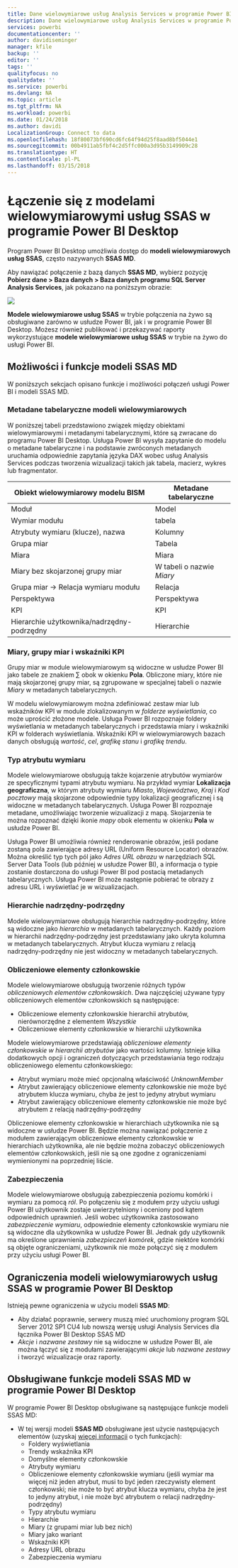 ```yaml
---
title: Dane wielowymiarowe usług Analysis Services w programie Power BI Desktop
description: Dane wielowymiarowe usług Analysis Services w programie Power BI Desktop
services: powerbi
documentationcenter: ''
author: davidiseminger
manager: kfile
backup: ''
editor: ''
tags: ''
qualityfocus: no
qualitydate: ''
ms.service: powerbi
ms.devlang: NA
ms.topic: article
ms.tgt_pltfrm: NA
ms.workload: powerbi
ms.date: 01/24/2018
ms.author: davidi
LocalizationGroup: Connect to data
ms.openlocfilehash: 18f80073bf690cd6fc64f94d25f8aad8bf5044e1
ms.sourcegitcommit: 00b4911ab5fbf4c2d5ffc000a3d95b3149909c28
ms.translationtype: HT
ms.contentlocale: pl-PL
ms.lasthandoff: 03/15/2018
---
```

# <a name="connect-to-ssas-multidimensional-models-in-power-bi-desktop"></a>Łączenie się z modelami wielowymiarowymi usług SSAS w programie Power BI Desktop
Program Power BI Desktop umożliwia dostęp do **modeli wielowymiarowych usług SSAS**, często nazywanych **SSAS MD**.

Aby nawiązać połączenie z bazą danych **SSAS MD**, wybierz pozycję **Pobierz dane &gt; Baza danych &gt; Baza danych programu SQL Server Analysis Services**, jak pokazano na poniższym obrazie:

![](media/desktop-ssas-multidimensional/ssas-multidimensional-2.png)

**Modele wielowymiarowe usług SSAS** w trybie połączenia na żywo są obsługiwane zarówno w usłudze Power BI, jak i w programie Power BI Desktop. Możesz również publikować i przekazywać raporty wykorzystujące **modele wielowymiarowe usług SSAS** w trybie na żywo do usługi Power BI.

## <a name="capabilities-and-features-of-ssas-md"></a>Możliwości i funkcje modeli SSAS MD
W poniższych sekcjach opisano funkcje i możliwości połączeń usługi Power BI i modeli SSAS MD.

### <a name="tabular-metadata-of-multidimensional-models"></a>Metadane tabelaryczne modeli wielowymiarowych
W poniższej tabeli przedstawiono związek między obiektami wielowymiarowymi i metadanymi tabelarycznymi, które są zwracane do programu Power BI Desktop. Usługa Power BI wysyła zapytanie do modelu o metadane tabelaryczne i na podstawie zwróconych metadanych uruchamia odpowiednie zapytania języka DAX wobec usług Analysis Services podczas tworzenia wizualizacji takich jak tabela, macierz, wykres lub fragmentator.

| Obiekt wielowymiarowy modelu BISM | Metadane tabelaryczne |
| --- | --- |
| Moduł |Model |
| Wymiar modułu |tabela |
| Atrybuty wymiaru (klucze), nazwa |Kolumny |
| Grupa miar |Tabela |
| Miara |Miara |
| Miary bez skojarzonej grupy miar |W tabeli o nazwie *Miary* |
| Grupa miar -> Relacja wymiaru modułu |Relacja |
| Perspektywa |Perspektywa |
| KPI |KPI |
| Hierarchie użytkownika/nadrzędny-podrzędny |Hierarchie |

### <a name="measures-measure-groups-and-kpis"></a>Miary, grupy miar i wskaźniki KPI
Grupy miar w module wielowymiarowym są widoczne w usłudze Power BI jako tabele ze znakiem ∑ obok w okienku **Pola**. Obliczone miary, które nie mają skojarzonej grupy miar, są zgrupowane w specjalnej tabeli o nazwie *Miary* w metadanych tabelarycznych.

W modelu wielowymiarowym można zdefiniować zestaw miar lub wskaźników KPI w module zlokalizowanym w *folderze wyświetlania*, co może uprościć złożone modele. Usługa Power BI rozpoznaje foldery wyświetlania w metadanych tabelarycznych i przedstawia miary i wskaźniki KPI w folderach wyświetlania. Wskaźniki KPI w wielowymiarowych bazach danych obsługują *wartość*, *cel*, *grafikę stanu* i *grafikę trendu*.

### <a name="dimension-attribute-type"></a>Typ atrybutu wymiaru
Modele wielowymiarowe obsługują także kojarzenie atrybutów wymiarów ze specyficznymi typami atrybutu wymiaru. Na przykład wymiar **Lokalizacja geograficzna**, w którym atrybuty wymiaru *Miasto*, *Województwo*, *Kraj* i *Kod pocztowy* mają skojarzone odpowiednie typy lokalizacji geograficznej i są widoczne w metadanych tabelarycznych. Usługa Power BI rozpoznaje metadane, umożliwiając tworzenie wizualizacji z mapą. Skojarzenia te można rozpoznać dzięki ikonie *mapy* obok elementu w okienku **Pola** w usłudze Power BI.

Usługa Power BI umożliwia również renderowanie obrazów, jeśli podane zostaną pola zawierające adresy URL (Uniform Resource Locator) obrazów. Można określić typ tych pól jako *Adres URL obrazu* w narzędziach SQL Server Data Tools (lub później w usłudze Power BI), a informacja o typie zostanie dostarczona do usługi Power BI pod postacią metadanych tabelarycznych. Usługa Power BI może następnie pobierać te obrazy z adresu URL i wyświetlać je w wizualizacjach.

### <a name="parent-child-hierarchies"></a>Hierarchie nadrzędny-podrzędny
Modele wielowymiarowe obsługują hierarchie nadrzędny-podrzędny, które są widoczne jako *hierarchia* w metadanych tabelarycznych. Każdy poziom w hierarchii nadrzędny-podrzędny jest przedstawiany jako ukryta kolumna w metadanych tabelarycznych. Atrybut klucza wymiaru z relacją nadrzędny-podrzędny nie jest widoczny w metadanych tabelarycznych.

### <a name="dimension-calculated-members"></a>Obliczeniowe elementy członkowskie
Modele wielowymiarowe obsługują tworzenie różnych typów *obliczeniowych elementów członkowskich*. Dwa najczęściej używane typy obliczeniowych elementów członkowskich są następujące:

* Obliczeniowe elementy członkowskie hierarchii atrybutów, nierównorzędne z elementem *Wszystkie*
* Obliczeniowe elementy członkowskie w hierarchii użytkownika

Modele wielowymiarowe przedstawiają *obliczeniowe elementy członkowskie w hierarchii atrybutów* jako wartości kolumny. Istnieje kilka dodatkowych opcji i ograniczeń dotyczących przedstawiania tego rodzaju obliczeniowego elementu członkowskiego:

* Atrybut wymiaru może mieć opcjonalną właściwość *UnknownMember*
* Atrybut zawierający obliczeniowe elementy członkowskie nie może być atrybutem klucza wymiaru, chyba że jest to jedyny atrybut wymiaru
* Atrybut zawierający obliczeniowe elementy członkowskie nie może być atrybutem z relacją nadrzędny-podrzędny

Obliczeniowe elementy członkowskie w hierarchiach użytkownika nie są widoczne w usłudze Power BI. Będzie można nawiązać połączenie z modułem zawierającym obliczeniowe elementy członkowskie w hierarchiach użytkownika, ale nie będzie można zobaczyć obliczeniowych elementów członkowskich, jeśli nie są one zgodne z ograniczeniami wymienionymi na poprzedniej liście.

### <a name="security"></a>Zabezpieczenia
Modele wielowymiarowe obsługują zabezpieczenia poziomu komórki i wymiaru za pomocą *ról*. Po połączeniu się z modułem przy użyciu usługi Power BI użytkownik zostaje uwierzytelniony i oceniony pod kątem odpowiednich uprawnień. Jeśli wobec użytkownika zastosowano *zabezpieczenie wymiaru*, odpowiednie elementy członkowskie wymiaru nie są widoczne dla użytkownika w usłudze Power BI. Jednak gdy użytkownik ma określone uprawnienia *zabezpieczeń komórek*, gdzie niektóre komórki są objęte ograniczeniami, użytkownik nie może połączyć się z modułem przy użyciu usługi Power BI.

## <a name="limitations-of-ssas-multidimensional-models-in-power-bi-desktop"></a>Ograniczenia modeli wielowymiarowych usług SSAS w programie Power BI Desktop
Istnieją pewne ograniczenia w użyciu modeli **SSAS MD**:

* Aby działać poprawnie, serwery muszą mieć uruchomiony program SQL Server 2012 SP1 CU4 lub nowszą wersję usługi Analysis Services dla łącznika Power BI Desktop SSAS MD
* *Akcje* i *nazwane zestawy* nie są widoczne w usłudze Power BI, ale można łączyć się z modułami zawierającymi *akcje* lub *nazwane zestawy* i tworzyć wizualizacje oraz raporty.

## <a name="supported-features-of-ssas-md-in-power-bi-desktop"></a>Obsługiwane funkcje modeli SSAS MD w programie Power BI Desktop
W programie Power BI Desktop obsługiwane są następujące funkcje modeli SSAS MD:

* W tej wersji modeli **SSAS MD** obsługiwane jest użycie następujących elementów (uzyskaj [więcej informacji](https://msdn.microsoft.com/library/jj969574.aspx) o tych funkcjach):
  * Foldery wyświetlania
  * Trendy wskaźnika KPI
  * Domyślne elementy członkowskie
  * Atrybuty wymiaru
  * Obliczeniowe elementy członkowskie wymiaru (jeśli wymiar ma więcej niż jeden atrybut, musi to być jeden rzeczywisty element członkowski; nie może to być atrybut klucza wymiaru, chyba że jest to jedyny atrybut, i nie może być atrybutem o relacji nadrzędny-podrzędny)
  * Typy atrybutu wymiaru
  * Hierarchie
  * Miary (z grupami miar lub bez nich)
  * Miary jako wariant
  * Wskaźniki KPI
  * Adresy URL obrazu
  * Zabezpieczenia wymiaru

